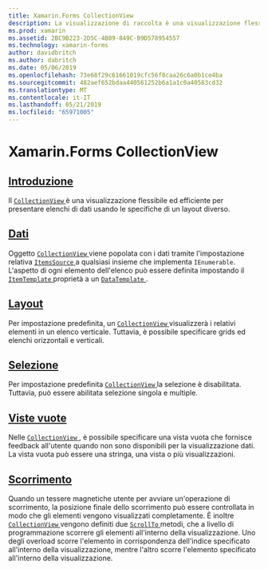 ```yaml
---
title: Xamarin.Forms CollectionView
description: La visualizzazione di raccolta è una visualizzazione flessibile ed efficiente per presentare elenchi di dati usando le specifiche di un layout diverso.
ms.prod: xamarin
ms.assetid: 2BC9B223-2D5C-4B09-849C-B9D578954557
ms.technology: xamarin-forms
author: davidbritch
ms.author: dabritch
ms.date: 05/06/2019
ms.openlocfilehash: 73e68f29c61661019cfc56f8caa26c6a0b1ce4ba
ms.sourcegitcommit: 482aef652bdaa440561252b6a1a1c0a40583cd32
ms.translationtype: MT
ms.contentlocale: it-IT
ms.lasthandoff: 05/21/2019
ms.locfileid: "65971005"
---
```

# <a name="xamarinforms-collectionview"></a>Xamarin.Forms CollectionView

## <a name="introductionintroductionmd"></a>[Introduzione](introduction.md)

Il [ `CollectionView` ](xref:Xamarin.Forms.CollectionView) è una visualizzazione flessibile ed efficiente per presentare elenchi di dati usando le specifiche di un layout diverso.

## <a name="datapopulate-datamd"></a>[Dati](populate-data.md)

Oggetto [ `CollectionView` ](xref:Xamarin.Forms.CollectionView) viene popolata con i dati tramite l'impostazione relativa [ `ItemsSource` ](xref:Xamarin.Forms.ItemsView.ItemsSource) a qualsiasi insieme che implementa `IEnumerable`. L'aspetto di ogni elemento dell'elenco può essere definita impostando il [ `ItemTemplate` ](xref:Xamarin.Forms.ItemsView.ItemTemplate) proprietà a un [ `DataTemplate` ](xref:Xamarin.Forms.DataTemplate).

## <a name="layoutlayoutmd"></a>[Layout](layout.md)

Per impostazione predefinita, un [ `CollectionView` ](xref:Xamarin.Forms.CollectionView) visualizzerà i relativi elementi in un elenco verticale. Tuttavia, è possibile specificare grids ed elenchi orizzontali e verticali.

## <a name="selectionselectionmd"></a>[Selezione](selection.md)

Per impostazione predefinita [ `CollectionView` ](xref:Xamarin.Forms.CollectionView) la selezione è disabilitata. Tuttavia, può essere abilitata selezione singola e multiple.

## <a name="empty-viewsemptyviewmd"></a>[Viste vuote](emptyview.md)

Nelle [ `CollectionView` ](xref:Xamarin.Forms.CollectionView), è possibile specificare una vista vuota che fornisce feedback all'utente quando non sono disponibili per la visualizzazione dati. La vista vuota può essere una stringa, una vista o più visualizzazioni.

## <a name="scrollingscrollingmd"></a>[Scorrimento](scrolling.md)

Quando un tessere magnetiche utente per avviare un'operazione di scorrimento, la posizione finale dello scorrimento può essere controllata in modo che gli elementi vengono visualizzati completamente. È inoltre [ `CollectionView` ](xref:Xamarin.Forms.CollectionView) vengono definiti due [ `ScrollTo` ](xref:Xamarin.Forms.ItemsView.ScrollTo*) metodi, che a livello di programmazione scorrere gli elementi all'interno della visualizzazione. Uno degli overload scorre l'elemento in corrispondenza dell'indice specificato all'interno della visualizzazione, mentre l'altro scorre l'elemento specificato all'interno della visualizzazione.
